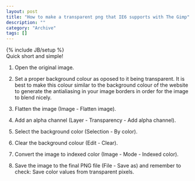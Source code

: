 ```yaml
--- 
layout: post 
title: "How to make a transparent png that IE6 supports with The Gimp"
description: ""
category: "Archive"
tags: []
---
```

{% include JB/setup %}  
Quick short and simple!



1. Open the original image.

2. Set a proper background colour as oposed to it being transparent. It is best to make this colour similar to the background colour of the website to generate the antialiasing in your image borders in order for the image to blend nicely.

3. Flatten the image (Image - Flatten image).

4. Add an alpha channel (Layer - Transparency - Add alpha channel).

5. Select the background color (Selection - By color).

6. Clear the background colour (Edit - Clear).

7. Convert the image to indexed color (Image - Mode - Indexed color).

8. Save the image to the final PNG file (File - Save as) and remember to check: Save color values from transparent pixels.

